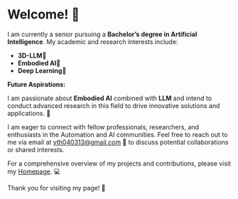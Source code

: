 # Welcome! 👋

I am currently a senior pursuing a **Bachelor’s degree in Artificial Intelligence**. My academic and research interests include:
- **3D-LLM**👀
- **Embodied AI**🤖
- **Deep Learning**🧠 

**Future Aspirations:**

I am passionate about **Embodied AI** combined with **LLM** and intend to conduct advanced research in this field to drive innovative solutions and applications. 🚀

I am eager to connect with fellow professionals, researchers, and enthusiasts in the Automation and AI communities. Feel free to reach out to me via email at [yth040313@gmail.com](mailto:yth040313@gmail.com) 📧 to discuss potential collaborations or shared interests.

For a comprehensive overview of my projects and contributions, please visit my [Homepage](https://yediong.github.io). 💻

Thank you for visiting my page! 🙏


